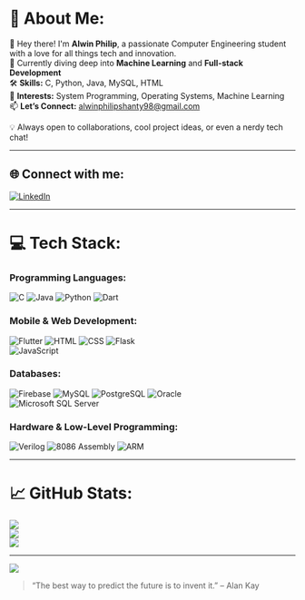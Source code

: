 # 💫 About Me:
👋 Hey there! I'm **Alwin Philip**, a passionate Computer Engineering student with a love for all things tech and innovation.  
🚀 Currently diving deep into **Machine Learning** and **Full-stack Development**  
🛠️ **Skills:** C, Python, Java, MySQL, HTML  
🧠 **Interests:** System Programming, Operating Systems, Machine Learning  
📫 **Let’s Connect:** alwinphilipshanty98@gmail.com  

💡 Always open to collaborations, cool project ideas, or even a nerdy tech chat!

---

## 🌐 Connect with me:
[![LinkedIn](https://img.shields.io/badge/LinkedIn-%230077B5.svg?style=for-the-badge&logo=linkedin&logoColor=white)](https://linkedin.com/in/alwin-philip-4a618b258)

---

# 💻 Tech Stack:
### Programming Languages:
![C](https://img.shields.io/badge/C-00599C?style=for-the-badge&logo=c&logoColor=white)
![Java](https://img.shields.io/badge/Java-ED8B00?style=for-the-badge&logo=java&logoColor=white)
![Python](https://img.shields.io/badge/Python-3776AB?style=for-the-badge&logo=python&logoColor=white)
![Dart](https://img.shields.io/badge/Dart-0175C2?style=for-the-badge&logo=dart&logoColor=white)

### Mobile & Web Development:
![Flutter](https://img.shields.io/badge/Flutter-02569B?style=for-the-badge&logo=flutter&logoColor=white)
![HTML](https://img.shields.io/badge/HTML5-E34F26?style=for-the-badge&logo=html5&logoColor=white)
![CSS](https://img.shields.io/badge/CSS3-1572B6?style=for-the-badge&logo=css3&logoColor=white)
![Flask](https://img.shields.io/badge/Flask-%23000.svg?style=for-the-badge&logo=flask&logoColor=white)  
![JavaScript](https://img.shields.io/badge/JavaScript-F7DF1E.svg?style=for-the-badge&logo=javascript&logoColor=black)

### Databases:
![Firebase](https://img.shields.io/badge/Firebase-FFCA28?style=for-the-badge&logo=firebase&logoColor=white)
![MySQL](https://img.shields.io/badge/MySQL-4479A1?style=for-the-badge&logo=mysql&logoColor=white)
![PostgreSQL](https://img.shields.io/badge/PostgreSQL-4169E1.svg?style=for-the-badge&logo=postgresql&logoColor=white)
![Oracle](https://img.shields.io/badge/Oracle-F80000?style=for-the-badge&logo=oracle&logoColor=white)  
![Microsoft SQL Server](https://img.shields.io/badge/Microsoft%20SQL%20Server-CC2927?style=for-the-badge&logo=microsoft%20sql%20server&logoColor=white)

### Hardware & Low-Level Programming:
![Verilog](https://img.shields.io/badge/Verilog-8B0000?style=for-the-badge&logo=verilog&logoColor=white)
![8086 Assembly](https://img.shields.io/badge/8086%20Assembly-0078D4?style=for-the-badge&logo=assemblyscript&logoColor=white)
![ARM](https://img.shields.io/badge/ARM%20Programming-0091BD?style=for-the-badge&logo=arm&logoColor=white)

---

# 📈 GitHub Stats:
![](https://github-readme-stats.vercel.app/api?username=Alwin-06&theme=radical&hide_border=false&include_all_commits=true&count_private=true)<br/>
![](https://github-readme-streak-stats.herokuapp.com/?user=Alwin-06&theme=radical&hide_border=false)<br/>
![](https://github-readme-stats.vercel.app/api/top-langs/?username=Alwin-06&theme=radical&hide_border=false&layout=compact)

---

[![](https://visitcount.itsvg.in/api?id=Alwin-06&icon=5&color=6)](https://visitcount.itsvg.in)

> “The best way to predict the future is to invent it.” – Alan Kay  
<!-- Proudly customized with ❤️ using GPRM (https://gprm.itsvg.in) -->

